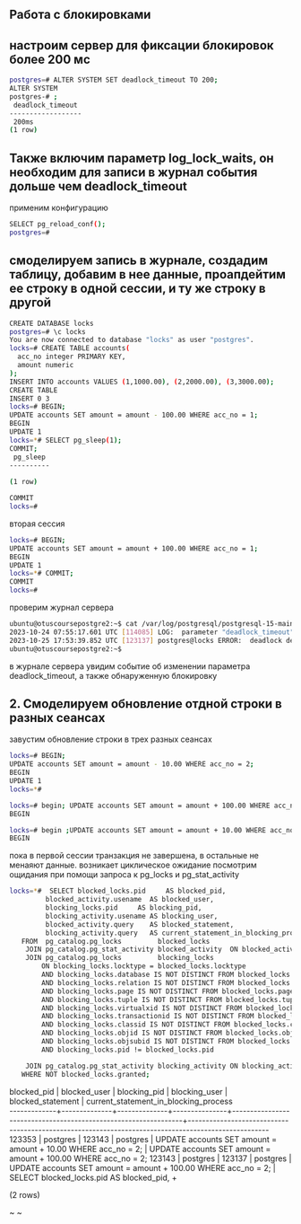 ## Работа с блокировками
## настроим сервер для фиксации блокировок более 200 мс

```bash
postgres=# ALTER SYSTEM SET deadlock_timeout TO 200;
ALTER SYSTEM
postgres-# ;
 deadlock_timeout 
------------------
 200ms
(1 row)
```
## Также включим параметр log_lock_waits, он необходим для записи в журнал события дольше чем deadlock_timeout
применим конфигурацию

```bash
SELECT pg_reload_conf();
postgres=# 
```
## смоделируем запись в журнале, создадим таблицу, добавим в нее данные, проапдейтим ее строку в одной сессии, и ту же строку в другой
```bash
CREATE DATABASE locks
postgres=# \c locks
You are now connected to database "locks" as user "postgres".
locks=# CREATE TABLE accounts(
  acc_no integer PRIMARY KEY,
  amount numeric
);
INSERT INTO accounts VALUES (1,1000.00), (2,2000.00), (3,3000.00);
CREATE TABLE
INSERT 0 3
locks=# BEGIN;
UPDATE accounts SET amount = amount - 100.00 WHERE acc_no = 1;
BEGIN
UPDATE 1
locks=*# SELECT pg_sleep(1);
COMMIT;
 pg_sleep 
----------
 
(1 row)

COMMIT
locks=# 
```

вторая сессия

```bash
locks=# BEGIN;
UPDATE accounts SET amount = amount + 100.00 WHERE acc_no = 1;
BEGIN
UPDATE 1
locks=*# COMMIT;
COMMIT
locks=# 
```

проверим журнал сервера
```bash
ubuntu@otuscoursepostgre2:~$ cat /var/log/postgresql/postgresql-15-main.log | grep deadlock
2023-10-24 07:55:17.601 UTC [114085] LOG:  parameter "deadlock_timeout" changed to "200"
2023-10-25 17:53:39.852 UTC [123137] postgres@locks ERROR:  deadlock detected
ubuntu@otuscoursepostgre2:~$ 
```
в журнале сервера увидим событие об изменении параметра deadlock_timeout, а также обнаруженную блокировку

## 2. Смоделируем обновление отдной строки в разных сеансах
завустим обновление строки в трех разных сеансах
```bash
locks=# BEGIN;
UPDATE accounts SET amount = amount - 10.00 WHERE acc_no = 2;
BEGIN
UPDATE 1
locks=*# 

locks=# begin; UPDATE accounts SET amount = amount + 100.00 WHERE acc_no = 2;
BEGIN

locks=# begin ;UPDATE accounts SET amount = amount + 10.00 WHERE acc_no = 2;
BEGIN
```

пока в первой сессии транзакция не завершена, в остальные не менаяют данные. возникает циклическое ожидание
посмотрим ощидания при помощи запроса к pg_locks и pg_stat_activity

```bash
locks=*#  SELECT blocked_locks.pid     AS blocked_pid,
         blocked_activity.usename  AS blocked_user,
         blocking_locks.pid     AS blocking_pid,
         blocking_activity.usename AS blocking_user,
         blocked_activity.query    AS blocked_statement,
         blocking_activity.query   AS current_statement_in_blocking_process
   FROM  pg_catalog.pg_locks         blocked_locks
    JOIN pg_catalog.pg_stat_activity blocked_activity  ON blocked_activity.pid = blocked_locks.pid
    JOIN pg_catalog.pg_locks         blocking_locks 
        ON blocking_locks.locktype = blocked_locks.locktype
        AND blocking_locks.database IS NOT DISTINCT FROM blocked_locks.database
        AND blocking_locks.relation IS NOT DISTINCT FROM blocked_locks.relation
        AND blocking_locks.page IS NOT DISTINCT FROM blocked_locks.page
        AND blocking_locks.tuple IS NOT DISTINCT FROM blocked_locks.tuple
        AND blocking_locks.virtualxid IS NOT DISTINCT FROM blocked_locks.virtualxid
        AND blocking_locks.transactionid IS NOT DISTINCT FROM blocked_locks.transactionid
        AND blocking_locks.classid IS NOT DISTINCT FROM blocked_locks.classid
        AND blocking_locks.objid IS NOT DISTINCT FROM blocked_locks.objid
        AND blocking_locks.objsubid IS NOT DISTINCT FROM blocked_locks.objsubid
        AND blocking_locks.pid != blocked_locks.pid

    JOIN pg_catalog.pg_stat_activity blocking_activity ON blocking_activity.pid = blocking_locks.pid
   WHERE NOT blocked_locks.granted;

```

 blocked_pid | blocked_user | blocking_pid | blocking_user |                       blocked_statement                        |                               current_statement_in_blocking_process                                
-------------+--------------+--------------+---------------+----------------------------------------------------------------+----------------------------------------------------------------------------------------------------
      123353 | postgres     |       123143 | postgres      | UPDATE accounts SET amount = amount + 10.00 WHERE acc_no = 2;  | UPDATE accounts SET amount = amount + 100.00 WHERE acc_no = 2;
      123143 | postgres     |       123137 | postgres      | UPDATE accounts SET amount = amount + 100.00 WHERE acc_no = 2; | SELECT blocked_locks.pid     AS blocked_pid,                                                      +

(2 rows)

~
~


